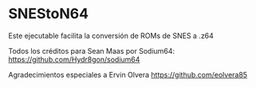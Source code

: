 # SNEStoN64
Este ejecutable facilita la conversión de ROMs de SNES a .z64

Todos los créditos para Sean Maas por Sodium64: https://github.com/Hydr8gon/sodium64

Agradecimientos especiales a Ervin Olvera https://github.com/eolvera85
